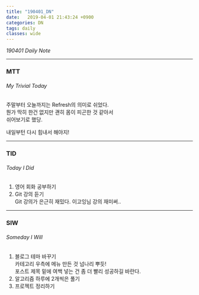 ```yaml
---
title: "190401_DN"
date:   2019-04-01 21:43:24 +0900
categories: DN
tags: daily
classes: wide
---
```

_190401 Daily Note_

___
### MTT
###### _My Trivial Today_

주말부터 오늘까지는 Refresh의 의미로 쉬었다.  
뭔가 딱히 한건 없지만 괜히 몸이 피곤한 것 같아서  
쉬어보기로 했당.  
  
내일부턴 다시 힘내서 해야지!  

___

### TID 
###### _Today I Did_
  
1. 영어 회화 공부하기  
2. Git 강의 듣기  
Git 강의가 은근히 재밌다. 이고잉님 강의 재미써..  
    
___

### SIW 
###### _Someday I Will_ 
 
1. 블로그 테마 바꾸기  
카테고리 우측에 메뉴 만든 것 넘나리 뿌듯!  
포스트 제목 밑에 여백 넣는 건 좀 더 빨리 성공하길 바란다.  
2. 알고리즘 하루에 2개씩은 풀기  
3. 프로젝트 정리하기  